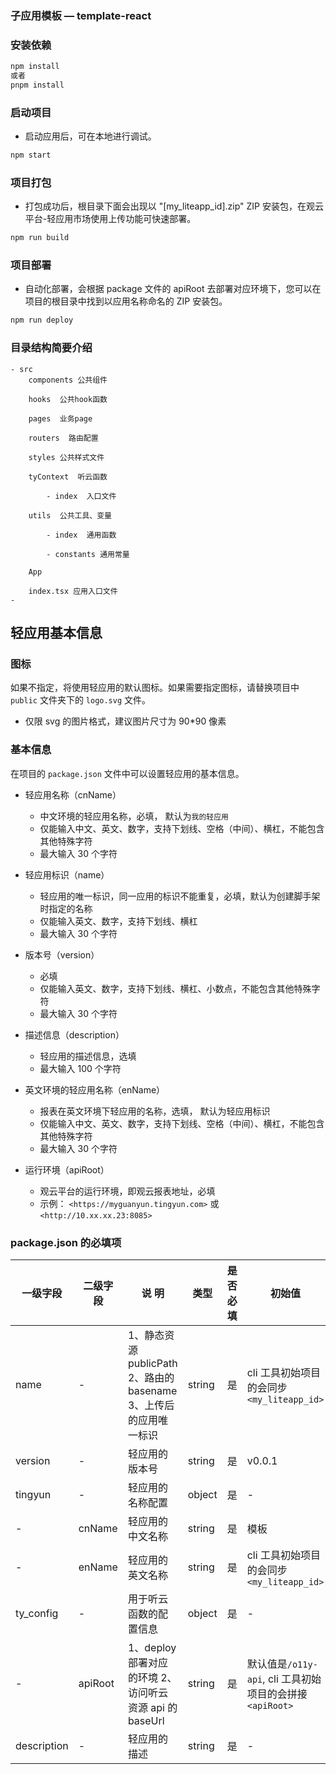 ### 子应用模板 — **template-react**

### 安装依赖

```bash
npm install
或者
pnpm install
```

### 启动项目

- 启动应用后，可在本地进行调试。

```bash
npm start
```

### 项目打包

- 打包成功后，根目录下面会出现以 "[my_liteapp_id].zip" ZIP 安装包，在观云平台-轻应用市场使用上传功能可快速部署。

```bash
npm run build
```

### 项目部署

- 自动化部署，会根据 package 文件的 apiRoot 去部署对应环境下，您可以在项目的根目录中找到以应用名称命名的 ZIP 安装包。

```bash
npm run deploy
```

### 目录结构简要介绍

```
- src
    components 公共组件

    hooks  公共hook函数

    pages  业务page

    routers  路由配置

    styles 公共样式文件

    tyContext  听云函数

        - index  入口文件

    utils  公共工具、变量

        - index  通用函数

        - constants 通用常量

    App

    index.tsx 应用入口文件
-
```

## 轻应用基本信息

### 图标

如果不指定，将使用轻应用的默认图标。如果需要指定图标，请替换项目中 `public` 文件夹下的 `logo.svg` 文件。

- 仅限 svg 的图片格式，建议图片尺寸为 90\*90 像素

### 基本信息

在项目的 `package.json` 文件中可以设置轻应用的基本信息。

- 轻应用名称（cnName）

  - 中文环境的轻应用名称，必填， 默认为`我的轻应用`
  - 仅能输入中文、英文、数字，支持下划线、空格（中间）、横杠，不能包含其他特殊字符
  - 最大输入 30 个字符

- 轻应用标识（name）

  - 轻应用的唯一标识，同一应用的标识不能重复，必填，默认为创建脚手架时指定的名称
  - 仅能输入英文、数字，支持下划线、横杠
  - 最大输入 30 个字符

- 版本号（version）

  - 必填
  - 仅能输入英文、数字，支持下划线、横杠、小数点，不能包含其他特殊字符
  - 最大输入 30 个字符

- 描述信息（description）

  - 轻应用的描述信息，选填
  - 最大输入 100 个字符

- 英文环境的轻应用名称（enName）

  - 报表在英文环境下轻应用的名称，选填， 默认为轻应用标识
  - 仅能输入中文、英文、数字，支持下划线、空格（中间）、横杠，不能包含其他特殊字符
  - 最大输入 30 个字符

- 运行环境（apiRoot）

  - 观云平台的运行环境，即观云报表地址，必填
  - 示例： `<https://myguanyun.tingyun.com>` 或 `<http://10.xx.xx.23:8085>`

### package.json 的必填项

| 一级字段    | 二级字段 | 说 明                                                             | 类型   | 是否必填 | 初始值                                                   |
| ----------- | -------- | ----------------------------------------------------------------- | ------ | -------- | -------------------------------------------------------- |
| name        | -        | 1、静态资源 publicPath 2、路由的 basename 3、上传后的应用唯一标识 | string | 是       | cli 工具初始项目的会同步 `<my_liteapp_id>`               |
| version     | -        | 轻应用的版本号                                                    | string | 是       | v0.0.1                                                   |
| tingyun     | -        | 轻应用的名称配置                                                  | object | 是       | -                                                        |
| -           | cnName   | 轻应用的中文名称                                                  | string | 是       | 模板                                                     |
| -           | enName   | 轻应用的英文名称                                                  | string | 是       | cli 工具初始项目的会同步`<my_liteapp_id>`                |
| ty_config   | -        | 用于听云函数的配置信息                                            | object | 是       | -                                                        |
| -           | apiRoot  | 1、deploy 部署对应的环境 2、访问听云资源 api 的 baseUrl           | string | 是       | 默认值是`/o11y-api`, cli 工具初始项目的会拼接`<apiRoot>` |
| description | -        | 轻应用的描述                                                      | string | 是       | -                                                        |

